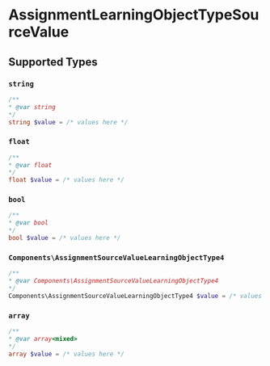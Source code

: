 # AssignmentLearningObjectTypeSourceValue


## Supported Types

### `string`

```php
/**
* @var string
*/
string $value = /* values here */
```

### `float`

```php
/**
* @var float
*/
float $value = /* values here */
```

### `bool`

```php
/**
* @var bool
*/
bool $value = /* values here */
```

### `Components\AssignmentSourceValueLearningObjectType4`

```php
/**
* @var Components\AssignmentSourceValueLearningObjectType4
*/
Components\AssignmentSourceValueLearningObjectType4 $value = /* values here */
```

### `array`

```php
/**
* @var array<mixed>
*/
array $value = /* values here */
```

